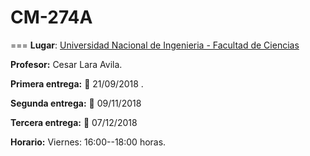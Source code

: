 # CM-274A
===
**Lugar**: [Universidad Nacional de Ingenieria - Facultad de Ciencias](http://fc.uni.edu.pe/fc/)

**Profesor:** Cesar Lara Avila.

**Primera entrega:** :calendar: 21/09/2018 .

**Segunda entrega:** :calendar: 09/11/2018

**Tercera entrega:** :calendar: 07/12/2018

**Horario:** Viernes: 16:00--18:00 horas.
